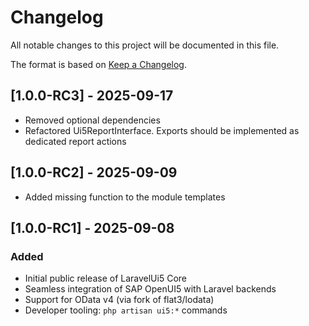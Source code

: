 # Changelog

All notable changes to this project will be documented in this file.

The format is based on [Keep a Changelog](https://keepachangelog.com/en/1.0.0/).

## [1.0.0-RC3] - 2025-09-17
- Removed optional dependencies
- Refactored Ui5ReportInterface. Exports should be implemented as dedicated report actions

## [1.0.0-RC2] - 2025-09-09
- Added missing function to the module templates

## [1.0.0-RC1] - 2025-09-08

### Added
- Initial public release of LaravelUi5 Core
- Seamless integration of SAP OpenUI5 with Laravel backends
- Support for OData v4 (via fork of flat3/lodata)
- Developer tooling: `php artisan ui5:*` commands
